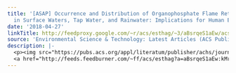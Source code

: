 ```yaml
---
title: '[ASAP] Occurrence and Distribution of Organophosphate Flame Retardants/Plasticizers
  in Surface Waters, Tap Water, and Rainwater: Implications for Human Exposure'
date: '2018-04-27'
linkTitle: http://feedproxy.google.com/~r/acs/esthag/~3/aBsrqeS1aEw/acs.est.8b00727
source: 'Environmental Science & Technology: Latest Articles (ACS Publications)'
description: |-
  <p><img src="https://pubs.acs.org/appl/literatum/publisher/achs/journals/content/esthag/0/esthag.ahead-of-print/acs.est.8b00727/20180426/images/medium/es-2018-00727k_0005.gif" alt="TOC Graphic"/></p><div><cite>Environmental Science & Technology</cite></div><div>DOI: 10.1021/acs.est.8b00727</div><div class="feedflare">
  <a href="http://feeds.feedburner.com/~ff/acs/esthag?a=aBsrqeS1aEw:kMryW61aXns:yIl2AUoC8zA"><img src="http://feeds.feedburner.com/~ff/acs/esthag?d=yIl2AUoC8zA" border="0"></img></a>
---
```

